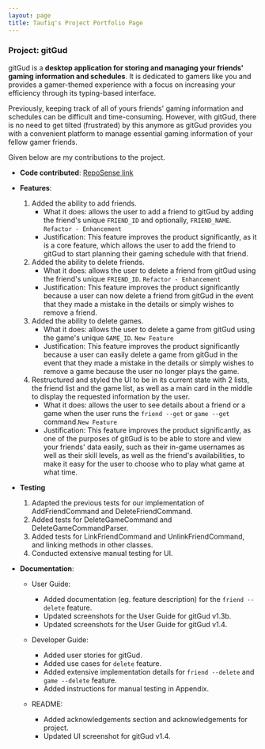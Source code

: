 ```yaml
---
layout: page
title: Taufiq's Project Portfolio Page
---
```


### Project: gitGud

gitGud is a **desktop application for storing and managing your friends' gaming information and schedules**.
It is dedicated to gamers like you and provides a gamer-themed experience with a focus on increasing your efficiency through
its typing-based interface.

Previously, keeping track of all of yours friends' gaming information and schedules can be difficult and time-consuming.
However, with gitGud, there is no need to get tilted (frustrated) by this anymore as gitGud provides you with a convenient
platform to manage essential gaming information of your fellow gamer friends.

Given below are my contributions to the project.

* **Code contributed**: [RepoSense link](https://nus-cs2103-ay2122s1.github.io/tp-dashboard/?search=tau-bar&sort=groupTitle&sortWithin=title&timeframe=commit&mergegroup=&groupSelect=groupByRepos&breakdown=true&checkedFileTypes=docs~functional-code~test-code~other&since=2021-09-17&tabOpen=true&tabType=authorship&zFR=false&tabAuthor=MarcusTXK&tabRepo=AY2122S1-CS2103T-W13-4%2Ftp%5Bmaster%5D&authorshipIsMergeGroup=false&authorshipFileTypes=&authorshipIsBinaryFileTypeChecked=false)

* **Features**:
  1. Added the ability to add friends.
     - What it does: allows the user to add a friend to gitGud by adding the friend's unique `FRIEND_ID` and
            optionally, `FRIEND_NAME`. `Refactor - Enhancement`
     - Justification: This feature improves the product significantly, as it is a core feature, which allows the
            user to add the friend to gitGud to start planning their gaming schedule with that friend.
  2. Added the ability to delete friends.
     - What it does: allows the user to delete a friend from gitGud using the friend's unique `FRIEND_ID`. `Refactor - Enhancement`
     - Justification: This feature improves the product significantly because a user can now delete a friend from
              gitGud in the event that they made a mistake in the details or simply wishes to remove a friend.
  3. Added the ability to delete games.
     - What it does: allows the user to delete a game from gitGud using the game's unique `GAME_ID`. `New Feature` 
     - Justification: This feature improves the product significantly because a user can easily delete a game from
         gitGud in the event that they made a mistake in the details or simply wishes to remove a game because the 
       user no longer plays the game.
  4. Restructured and styled the UI to be in its current state with 2 lists, the friend list and the game list, as well 
     as a 
     main card in the middle to display the requested information by the user.
     - What it does:  allows the user to see details about a friend or a game when the user runs the `friend --get` 
       or `game --get` command.`New Feature`
     - Justification: This feature improves the product significantly, as one of the purposes of gitGud is to be 
       able to store and view your friends' data easily, such as their in-game usernames as well as their skill levels, 
       as well as the friend's availabilities, to make it easy for the user to choose who to play what game at what time.
         
* **Testing**
  1. Adapted the previous tests for our implementation of AddFriendCommand and DeleteFriendCommand.
  2. Added tests for DeleteGameCommand and DeleteGameCommandParser.
  3. Added tests for LinkFriendCommand and UnlinkFriendCommand, and linking methods in other classes.
  4. Conducted extensive manual testing for UI.

* **Documentation**:
    * User Guide:
        * Added documentation (eg. feature description) for the `friend --delete` feature.
        * Updated screenshots for the User Guide for gitGud v1.3b.
        * Updated screenshots for the User Guide for gitGud v1.4.

    * Developer Guide:
        * Added user stories for gitGud.
        * Added use cases for `delete` feature.
        * Added extensive implementation details for `friend --delete` and `game --delete` feature.
        * Added instructions for manual testing in Appendix.

    * README:
        * Added acknowledgements section and acknowledgements for project. 
        * Updated UI screenshot for gitGud v1.4.
